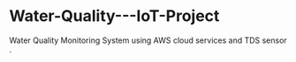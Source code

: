 # Water-Quality---IoT-Project
Water Quality Monitoring System using AWS cloud services and TDS sensor . 
